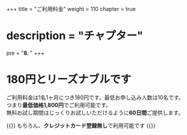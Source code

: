 +++
title = "ご利用料金"
weight = 110
chapter = true
# description = "チャプター"
pre = "<b>8. </b>"
+++


# 180円とリーズナブルです

ご利用料金は1名1ヶ月につき180円です。最低お申し込み人数は10名です。  
つまり**最低価格1,800円**でご利用可能です。  
無料お試し期間はじっくりお試しいただけるように**60日間**ご提供します。  

{{<alice pos="right" icon="ok">}}
もちろん、**クレジットカード登録無し**で利用可能です
{{</alice>}}